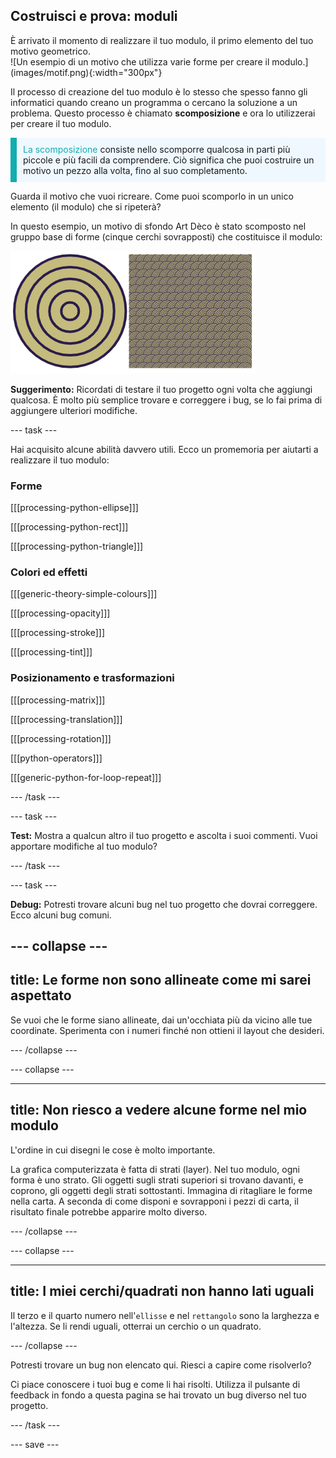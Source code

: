 ## Costruisci e prova: moduli

<div style="display: flex; flex-wrap: wrap">
<div style="flex-basis: 200px; flex-grow: 1; margin-right: 15px;">
È arrivato il momento di realizzare il tuo modulo, il primo elemento del tuo motivo geometrico.
</div>
<div>
![Un esempio di un motivo che utilizza varie forme per creare il modulo.](images/motif.png){:width="300px"}
</div>
</div>

Il processo di creazione del tuo modulo è lo stesso che spesso fanno gli informatici quando creano un programma o cercano la soluzione a un problema. Questo processo è chiamato **scomposizione** e ora lo utilizzerai per creare il tuo modulo.

<p style="border-left: solid; border-width:10px; border-color: #0faeb0; background-color: aliceblue; padding: 10px;"><span style="color: #0faeb0">La scomposizione</span> consiste nello scomporre qualcosa in parti più piccole e più facili da comprendere. Ciò significa che puoi costruire un motivo un pezzo alla volta, fino al suo completamento.</p>

Guarda il motivo che vuoi ricreare. Come puoi scomporlo in un unico elemento (il modulo) che si ripeterà?

In questo esempio, un motivo di sfondo Art Dèco è stato scomposto nel gruppo base di forme (cinque cerchi sovrapposti) che costituisce il modulo:

![Un singolo motivo a cinque cerchi accanto a un'immagine del modello completo Art Dèco con molte copie del modulo.](images/motif-pattern.png)

**Suggerimento:** Ricordati di testare il tuo progetto ogni volta che aggiungi qualcosa. È molto più semplice trovare e correggere i bug, se lo fai prima di aggiungere ulteriori modifiche.

--- task ---

Hai acquisito alcune abilità davvero utili. Ecco un promemoria per aiutarti a realizzare il tuo modulo:

### Forme

[[[processing-python-ellipse]]]

[[[processing-python-rect]]]

[[[processing-python-triangle]]]

### Colori ed effetti

[[[generic-theory-simple-colours]]]

[[[processing-opacity]]]

[[[processing-stroke]]]

[[[processing-tint]]]

### Posizionamento e trasformazioni

[[[processing-matrix]]]

[[[processing-translation]]]

[[[processing-rotation]]]

[[[python-operators]]]

[[[generic-python-for-loop-repeat]]]

--- /task ---

--- task ---

**Test:** Mostra a qualcun altro il tuo progetto e ascolta i suoi commenti. Vuoi apportare modifiche al tuo modulo?

--- /task ---

--- task ---

**Debug:** Potresti trovare alcuni bug nel tuo progetto che dovrai correggere. Ecco alcuni bug comuni.

--- collapse ---
---
title: Le forme non sono allineate come mi sarei aspettato
---

Se vuoi che le forme siano allineate, dai un'occhiata più da vicino alle tue coordinate. Sperimenta con i numeri finché non ottieni il layout che desideri.

--- /collapse ---

--- collapse ---

---
title: Non riesco a vedere alcune forme nel mio modulo
---

L'ordine in cui disegni le cose è molto importante.

La grafica computerizzata è fatta di strati (layer). Nel tuo modulo, ogni forma è uno strato. Gli oggetti sugli strati superiori si trovano davanti, e coprono, gli oggetti degli strati sottostanti. Immagina di ritagliare le forme nella carta. A seconda di come disponi e sovrapponi i pezzi di carta, il risultato finale potrebbe apparire molto diverso.

--- /collapse ---

--- collapse ---

---
title: I miei cerchi/quadrati non hanno lati uguali
---

Il terzo e il quarto numero nell'`ellisse` e nel `rettangolo` sono la larghezza e l'altezza. Se li rendi uguali, otterrai un cerchio o un quadrato.

--- /collapse ---

Potresti trovare un bug non elencato qui. Riesci a capire come risolverlo?

Ci piace conoscere i tuoi bug e come li hai risolti. Utilizza il pulsante di feedback in fondo a questa pagina se hai trovato un bug diverso nel tuo progetto.

--- /task ---

--- save ---

